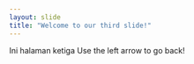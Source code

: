 ```yaml
---
layout: slide
title: "Welcome to our third slide!"
---
```

Ini halaman ketiga
Use the left arrow to go back!
